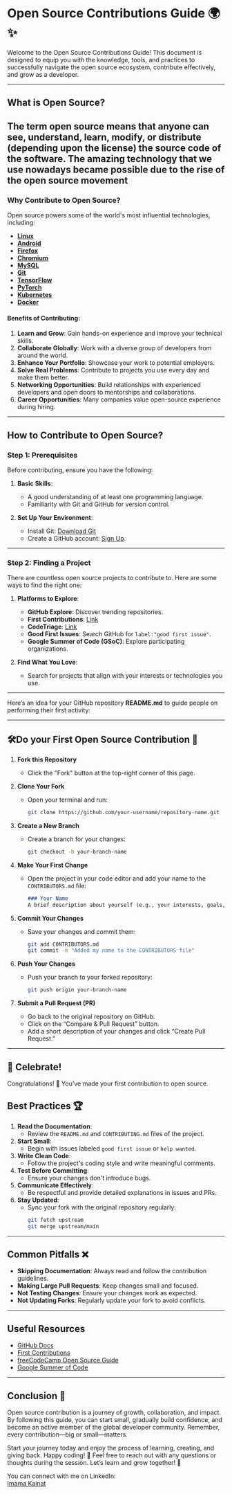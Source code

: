 
# Open Source Contributions Guide 🌍✨

Welcome to the Open Source Contributions Guide! This document is designed to equip you with the knowledge, tools, and practices to successfully navigate the open source ecosystem, contribute effectively, and grow as a developer.  

---

## What is Open Source?

The term open source means that anyone can see, understand, learn, modify, or distribute (depending upon the license) the source code of the software. The amazing technology that we use nowadays became possible due to the rise of the open source movement
---

### Why Contribute to Open Source?

Open source powers some of the world's most influential technologies, including:

- [**Linux**](https://www.kernel.org/)
- [**Android**](https://www.android.com/)
- [**Firefox**](https://www.mozilla.org/en-US/firefox/new/)
- [**Chromium**](https://www.chromium.org/)
- [**MySQL**](https://www.mysql.com/)
- [**Git**](https://git-scm.com/)
- [**TensorFlow**](https://www.tensorflow.org/)
- [**PyTorch**](https://pytorch.org/)
- [**Kubernetes**](https://kubernetes.io/)
- [**Docker**](https://www.docker.com/)

#### Benefits of Contributing:

1. **Learn and Grow**: Gain hands-on experience and improve your technical skills.
2. **Collaborate Globally**: Work with a diverse group of developers from around the world.
3. **Enhance Your Portfolio**: Showcase your work to potential employers.
4. **Solve Real Problems**: Contribute to projects you use every day and make them better.
5. **Networking Opportunities**: Build relationships with experienced developers and open doors to mentorships and collaborations.
6. **Career Opportunities**: Many companies value open-source experience during hiring.

---

## How to Contribute to Open Source?

### Step 1: Prerequisites

Before contributing, ensure you have the following:

1. **Basic Skills**:
   - A good understanding of at least one programming language.
   - Familiarity with Git and GitHub for version control.

2. **Set Up Your Environment**:
   - Install Git: [Download Git](https://git-scm.com/)
   - Create a GitHub account: [Sign Up](https://github.com/).

---

### Step 2: Finding a Project

There are countless open source projects to contribute to. Here are some ways to find the right one:

1. **Platforms to Explore**:
   - **GitHub Explore**: Discover trending repositories.
   - **First Contributions**: [Link](https://firstcontributions.github.io/)
   - **CodeTriage**: [Link](https://www.codetriage.com/)
   - **Good First Issues**: Search GitHub for `label:"good first issue"`.
   - **Google Summer of Code (GSoC)**: Explore participating organizations.

2. **Find What You Love**:
   - Search for projects that align with your interests or technologies you use.

---


Here’s an idea for your GitHub repository **README.md** to guide people on performing their first activity:

---



## 🛠️Do your First Open Source Contribution  🎉

1. **Fork this  Repository**  
   - Click the "Fork" button at the top-right corner of this page.  

2. **Clone Your Fork**  
   - Open your terminal and run:  
     ```bash
     git clone https://github.com/your-username/repository-name.git
     ```  

3. **Create a New Branch**  
   - Create a branch for your changes:  
     ```bash
     git checkout -b your-branch-name
     ```  

4. **Make Your First Change**  
   - Open the project in your code editor and add your name to the `CONTRIBUTORS.md` file:  
     ```markdown
     ### Your Name  
     A brief description about yourself (e.g., your interests, goals, or something fun about you!).  
     ```  

5. **Commit Your Changes**  
   - Save your changes and commit them:  
     ```bash
     git add CONTRIBUTORS.md  
     git commit -m "Added my name to the CONTRIBUTORS file"  
     ```  

6. **Push Your Changes**  
   - Push your branch to your forked repository:  
     ```bash
     git push origin your-branch-name
     ```  

7. **Submit a Pull Request (PR)**  
   - Go back to the original repository on GitHub.  
   - Click on the “Compare & Pull Request” button.  
   - Add a short description of your changes and click “Create Pull Request.”  

---

## 🎉 Celebrate!  

Congratulations! 🎉 You’ve made your first contribution to open source. 


## Best Practices 🏆

1. **Read the Documentation**:
   - Review the `README.md` and `CONTRIBUTING.md` files of the project.
2. **Start Small**:
   - Begin with issues labeled `good first issue` or `help wanted`.
3. **Write Clean Code**:
   - Follow the project's coding style and write meaningful comments.
4. **Test Before Committing**:
   - Ensure your changes don't introduce bugs.
5. **Communicate Effectively**:
   - Be respectful and provide detailed explanations in issues and PRs.
6. **Stay Updated**:
   - Sync your fork with the original repository regularly:
     ```bash
     git fetch upstream
     git merge upstream/main
     ```

---

## Common Pitfalls ❌

- **Skipping Documentation**: Always read and follow the contribution guidelines.
- **Making Large Pull Requests**: Keep changes small and focused.
- **Not Testing Changes**: Ensure your changes work as expected.
- **Not Updating Forks**: Regularly update your fork to avoid conflicts.

---

## Useful Resources

- [GitHub Docs](https://docs.github.com/)
- [First Contributions](https://firstcontributions.github.io/)
- [freeCodeCamp Open Source Guide](https://www.freecodecamp.org/news/how-to-contribute-to-open-source/)
- [Google Summer of Code](https://summerofcode.withgoogle.com/)

---

## Conclusion 🏁

Open source contribution is a journey of growth, collaboration, and impact. By following this guide, you can start small, gradually build confidence, and become an active member of the global developer community. Remember, every contribution—big or small—matters. 

Start your journey today and enjoy the process of learning, creating, and giving back. Happy coding! 🎉
Feel free to reach out with any questions or thoughts during the session. Let’s learn and grow together! 🎉

You can connect with me on LinkedIn:  
[Imama Kainat](https://www.linkedin.com/in/imama-kainat/)
